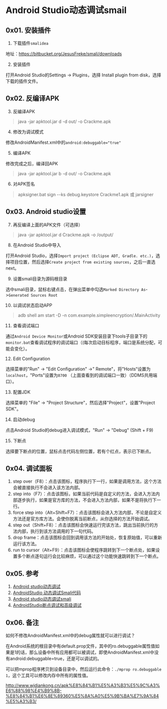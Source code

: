 # Android Studio动态调试smail


## 0x01. 安装插件

1. 下载插件`smalidea`

地址：https://bitbucket.org/JesusFreke/smali/downloads

2. 安装插件

打开Android Studio的Settings -> Plugins，选择 Install plugin from disk，选择下载的插件文件。


## 0x02. 反编译APK

3. 反编译APK

> java -jar apktool.jar d  -d out/ -o Crackme.apk

4. 修改为调试模式

修改AndroidManifest.xml中的`android:debuggable="true"`

5. 编译APK

修改完成之后，编译回APK
> java -jar apktool.jar b -d out/ -o  Crackme.apk


6. 对APK签名

> apksigner.bat sign --ks debug.keystore  Crackme1.apk
> 或
> jarsigner


## 0x03. Android studio设置

7. 再反编译上面的APK文件（可选择）

> java -jar apktool.jar d Crackme.apk -o /output/

8. 在Android Studio中导入

打开Android Studio，选择`Import project (Eclipse ADT, Gradle. etc.)`，选择项目位置，然后选择`Create project from existing sources`，之后一直选next。

9. 设置smali目录为源码根目录

选中smali目录，鼠标右键点击，在弹出菜单中勾选`Marked Directory As`->`Generated Sources Root`

10. 以调试状态启动APP

> adb shell am start -D -n com.example.simpleencryption/.MainActivity

11. 查看调试端口

通过`Android Device Monitor`或Android SDK安装目录下tools子目录下的`monitor.bat`查看调试程序的调试端口（(每次启动目标程序，端口是系统分配，可能会变化）。

12. Edit Configuration

选择菜单的"Run" -> "Edit Configuration" ->" Remote"，将"Hosts“设置为`localhost`，"Ports"设置为`8700` （上面查看到的调试端口一致）（DDMS共用端口）。

13. 配置JDK

选择菜单的 "File"  -> "Project Structure"，然后选择"Project"，设置"Project SDK"。

14. 启动debug

点击Android Studio的debug进入调试模式，"Run" -> "Debug" (Shift + F9)

15. 下断点

选择要下断点的位置，鼠标点击代码左侧位置，若有个红点，表示已下断点。

## 0x04. 调试面板

1. step over（F8）：点击该图标，程序执行下一行，如果是调用方法，这个方法会被直接执行不会进入该方法内部。
2. step into（F7）：点击该图标，如果当前代码是自定义的方法，会进入方法内部逐步执行，如果是官方库的方法，不会进入方法内部，如果不是将执行下一行。
3. force step into（Alt+Shift+F7）：点击该图标会进入方法内部，不论是自定义方法还是官方库方法。会使你脱离当前断点，从你选择的方法开始调试。
4. step out（Shift+F8）：点击该图标会快速运行完该方法，跳出当前执行的方法内部，执行到该方法调用的下一句代码。
5. drop frame：点击该图标会回到调用该方法的开始处，恢复原始值，可以重新运行该方法。
6. run to cursor（Alt+F9）：点击该图标会使程序跳转到下一个断点处，如果设置多个断点逐句运行会比较麻烦，可以通过这个功能快速跳转到下一个断点。



## 0x05. 参考

1. [Android studio动态调试](http://cstsinghua.github.io/2016/06/13/Android%20studio%E5%8A%A8%E6%80%81%E8%B0%83%E8%AF%95%E6%8C%87%E5%8D%97/)
2. [AndroidStudio 动态调试Smali代码](http://www.jianshu.com/p/c9a7debfbf91)
3. [Android studio动态调试smali](http://www.cnblogs.com/goodhacker/p/5592313.html)
4. [AndroidStudio断点调试和高级调试](http://www.jianshu.com/p/f19ee61126ef)


## 0x06. 备注

如何不修改AndroidManifest.xml中的debug属性就可以进行调试？

在Android系统的根目录中有default.prop文件，其中的ro.debuggable属性值如果是1的话，那么设备中所有应用都可以被调试，即使AndroidManifest.xml中没有android:debuggable=true，还是可以调试的。

可以把mprop程序拷贝到设备目录中，然后运行此命令：`./mprop ro.debuggable 1`，这个工具可以修改内存中所有的属性值。

http://www.wjdiankong.cn/apk%E8%84%B1%E5%A3%B3%E5%9C%A3%E6%88%98%E4%B9%8B-%E8%84%B1%E6%8E%89360%E5%8A%A0%E5%9B%BA%E7%9A%84%E5%A3%B3/